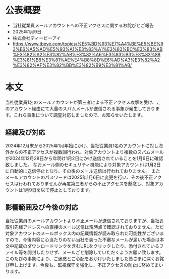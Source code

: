 # 公表概要
- 当社従業員メールアカウントへの不正アクセスに関するお詫びとご報告
- 2025年1月9日
- 株式会社ティービーアイ
- https://www.tbeye.com/topics/%E5%BD%93%E7%A4%BE%E5%BE%93%E6%A5%AD%E5%93%A1%E3%83%A1%E3%83%BC%E3%83%AB%E3%82%A2%E3%82%AB%E3%82%A6%E3%83%B3%E3%83%88%E3%81%B8%E3%81%AE%E4%B8%8D%E6%AD%A3%E3%82%A2%E3%82%AF%E3%82%BB%E3%82%B9%E3%81%AB/

# 本文
当社従業員1名のメールアカウントが第三者による不正アクセス攻撃を受け、このアカウント経由にて大量のスパムメールが送信される事象が発生しております。これら事象について調査対応しましたので、お知らせいたします。

## 経緯及び対応
2024年12月末から2025年1月年始にかけ、当社従業員1名のアカウントに対し海外からの不正アクセスが複数回行われ、対象アカウントより複数のスパムメールが2024年12月28日から年明け1月2日にかけ送信されていることを1月6日に確認致しました。
なおメール側のセキュリティ機能により対象アカウントは1月2日に自動的に送信停止となり、その後のメール送信は行われておりません。
またメールアカウントのパスワードは2025年1月6日に変更を行い、その後不正アクセスは行われておりませんが再度第三者からの不正アクセスを懸念し、対象アカウントは1月9日を以て停止としております。
　
## 影響範囲及び今後の対応
当社従業員のメールアカウントより不正メールが送信されておりますが、当社お取引先様アドレスへの直接のメール送信は現時点で確認されておりません。ただ対象アカウントのメールボックス内の記載情報が読み取られた可能性がございますので、今後内容に心当たりのない当社を装った不審なメールが届いた場合は本文中記載のダウンロードリンクを含むURLをクリックしたり、添付されているファイル等を開封したりせず、メールごと削除していただくようお願い致します。
このたびの事象により、ご迷惑とご心配をおかけいたしました皆さまに深くお詫び申し上げます。今後も、監視保守を強化し、不正アクセスの防止に努めてまいります。
